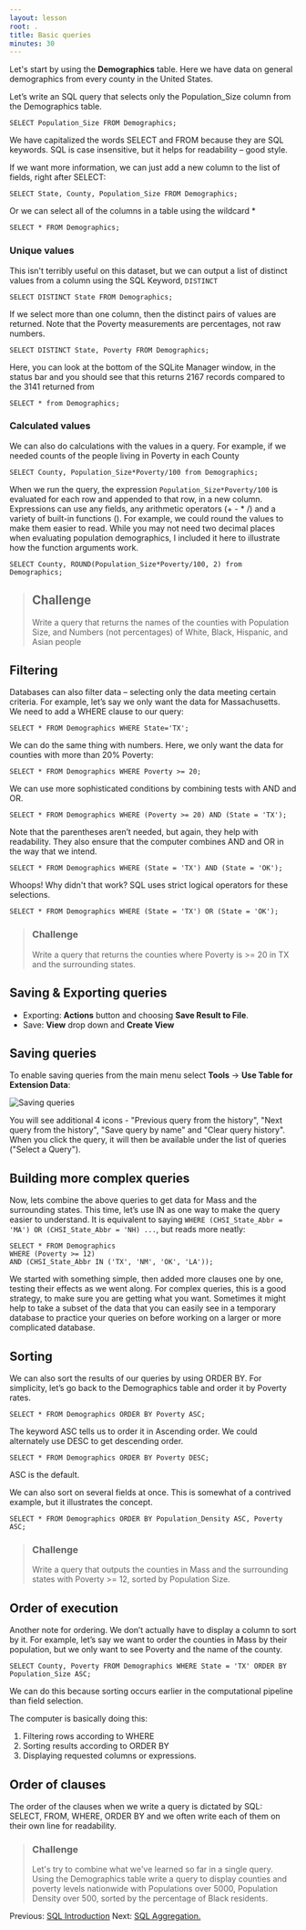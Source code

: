 ```yaml
---
layout: lesson
root: .
title: Basic queries
minutes: 30
---
```



Let's start by using the **Demographics** table.
Here we have data on general demographics from every county in the United States.

Let’s write an SQL query that selects only the Population_Size column from the Demographics
table.

    SELECT Population_Size FROM Demographics;

We have capitalized the words SELECT and FROM because they are SQL keywords.
SQL is case insensitive, but it helps for readability – good style.

If we want more information, we can just add a new column to the list of fields,
right after SELECT:

    SELECT State, County, Population_Size FROM Demographics;

Or we can select all of the columns in a table using the wildcard *

    SELECT * FROM Demographics;

### Unique values

This isn't terribly useful on this dataset, but we can output a list of distinct values from a column using the SQL Keyword, ``DISTINCT``

    SELECT DISTINCT State FROM Demographics;

If we select more than one column, then the distinct pairs of values are
returned. Note that the Poverty measurements are percentages, not raw numbers.

    SELECT DISTINCT State, Poverty FROM Demographics;
    
Here, you can look at the bottom of the SQLite Manager window, in the status bar and you should see that this returns 2167 records compared to the 3141 returned from

    SELECT * from Demographics;

### Calculated values

We can also do calculations with the values in a query.
For example, if we needed counts of the people living in Poverty in each County

    SELECT County, Population_Size*Poverty/100 from Demographics;

When we run the query, the expression `Population_Size*Poverty/100` is evaluated for each row
and appended to that row, in a new column.  Expressions can use any fields, any
arithmetic operators (+ - * /) and a variety of built-in functions (). For
example, we could round the values to make them easier to read. While you may not need two decimal places when evaluating population demographics, I included it here to illustrate how the function arguments work.

    SELECT County, ROUND(Population_Size*Poverty/100, 2) from Demographics;

> ## Challenge
>
> Write a query that returns the names of the counties with Population Size, and Numbers (not percentages) of White, 
> Black,  Hispanic, and Asian people

Filtering
---------

Databases can also filter data – selecting only the data meeting certain
criteria.  For example, let’s say we only want the data for Massachusetts.  
We need to add a WHERE clause to our query:

    SELECT * FROM Demographics WHERE State='TX';

We can do the same thing with numbers.
Here, we only want the data for counties with more than 20% Poverty:

    SELECT * FROM Demographics WHERE Poverty >= 20;

We can use more sophisticated conditions by combining tests with AND and OR.

    SELECT * FROM Demographics WHERE (Poverty >= 20) AND (State = 'TX');

Note that the parentheses aren’t needed, but again, they help with readability.
They also ensure that the computer combines AND and OR in the way that we
intend.

    SELECT * FROM Demographics WHERE (State = 'TX') AND (State = 'OK');

Whoops! Why didn't that work? SQL uses strict logical operators for these selections.

    SELECT * FROM Demographics WHERE (State = 'TX') OR (State = 'OK');

> ### Challenge
>
> Write a query that returns the counties where Poverty is >= 20 in TX and the surrounding states.


Saving & Exporting queries
--------------------------

* Exporting:  **Actions** button and choosing **Save Result to File**.
* Save: **View** drop down and **Create View**


Saving queries
--------------------------------------
To enable saving queries from the main menu select **Tools** -> **Use Table for Extension Data**:

![Saving queries](img/saving_query.png)

You will see additional 4 icons - "Previous query from the history", "Next query from the history", "Save query by name" and "Clear query history". When you click the query, it will then be available under the list of queries ("Select a Query").

Building more complex queries
-----------------------------

Now, lets combine the above queries to get data for Mass and the surrounding states.  This time, 
let’s use IN as one way to make the query easier to understand.  It is equivalent to 
saying `WHERE (CHSI_State_Abbr = 'MA') OR (CHSI_State_Abbr = 'NH) ...`, but reads more neatly:

    SELECT * FROM Demographics 
    WHERE (Poverty >= 12) 
    AND (CHSI_State_Abbr IN ('TX', 'NM', 'OK', 'LA'));

We started with something simple, then added more clauses one by one, testing
their effects as we went along.  For complex queries, this is a good strategy,
to make sure you are getting what you want.  Sometimes it might help to take a
subset of the data that you can easily see in a temporary database to practice
your queries on before working on a larger or more complicated database.


Sorting
-------

We can also sort the results of our queries by using ORDER BY.
For simplicity, let’s go back to the Demographics table and order it by Poverty rates.

    SELECT * FROM Demographics ORDER BY Poverty ASC;

The keyword ASC tells us to order it in Ascending order.
We could alternately use DESC to get descending order.

    SELECT * FROM Demographics ORDER BY Poverty DESC;

ASC is the default.

We can also sort on several fields at once. This is somewhat of a contrived example, but it illustrates the concept.

    SELECT * FROM Demographics ORDER BY Population_Density ASC, Poverty ASC;

> ### Challenge
>
> Write a query that outputs the counties in Mass and the surrounding states with Poverty >= 12, sorted by
> Population Size.


Order of execution
------------------

Another note for ordering. We don’t actually have to display a column to sort by
it.  For example, let’s say we want to order the counties in Mass by their population, but
we only want to see Poverty and the name of the county.

    SELECT County, Poverty FROM Demographics WHERE State = 'TX' ORDER BY Population_Size ASC;

We can do this because sorting occurs earlier in the computational pipeline than
field selection.

The computer is basically doing this:

1. Filtering rows according to WHERE
2. Sorting results according to ORDER BY
3. Displaying requested columns or expressions.


Order of clauses
----------------

The order of the clauses when we write a query is dictated by SQL: SELECT, FROM, WHERE, ORDER BY
and we often write each of them on their own line for readability.


> ### Challenge
>
> Let's try to combine what we've learned so far in a single
> query.  Using the Demographics table write a query to display 
> counties and poverty levels nationwide with Populations over 5000,
> Population Density over 500, sorted by the percentage of Black residents.




Previous: [SQL Introduction](00-sql-introduction.html) Next: [SQL Aggregation.](02-sql-aggregation.html)
